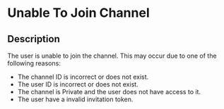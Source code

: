 # Unable To Join Channel

## Description

The user is unable to join the channel. This may occur due to one of the following reasons:
- The channel ID is incorrect or does not exist.
- The user ID is incorrect or does not exist.
- The channel is Private and the user does not have access to it.
- The user have a invalid invitation token.